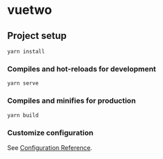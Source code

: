# vuetwo

## Project setup
```
yarn install
```

### Compiles and hot-reloads for development
```
yarn serve
```

### Compiles and minifies for production
```
yarn build
```

### Customize configuration
See [Configuration Reference](https://cli.vuejs.org/config/).
